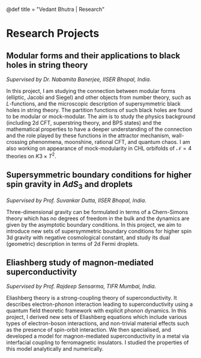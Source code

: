 @def title = "Vedant Bhutra | Research"


<!-- ------------------
      PROJECTS SECTION
     ------------------ -->

# Research Projects

## Modular forms and their applications to black holes in string theory

*Supervised by Dr. Nabamita Banerjee, IISER Bhopal, India*.

In this project, I am studying the connection between modular forms (elliptic, Jacobi and Siegel) and other objects from number theory, such as $L$-functions, and the microscopic description of supersymmetric black holes in string theory. The partition functions of such black holes are found to be modular or mock-modular. The aim is to study the physics background (including 2d CFT, superstring theory, and BPS states) and the mathematical properties to have a deeper understanding of the connection and the role played by these functions in the attractor mechanism, wall-crossing phenonmena, moonshine, rational CFT, and quantum chaos. I am also working on appearance of mock-modularity in CHL orbifolds of $\mathcal{N}=4$ theories on $K3 \times T^2$.

## Supersymmetric boundary conditions for higher spin gravity in $AdS_3$ and droplets

*Supervised by Prof. Suvankar Dutta, IISER Bhopal, India*.

Three-dimensional gravity can be formulated in terms of a Chern-Simons theory which has no degrees of freedom in the bulk and the dynamics are given by the asymptotic boundary conditions. In this project, we aim to introduce new sets of supersymmetric boundary conditions for higher spin 3d gravity with negative cosmological constant, and study its dual (geometric) description in terms of 2d Fermi droplets.

## Eliashberg study of magnon-mediated superconductivity

*Supervised by Prof. Rajdeep Sensarma, TIFR Mumbai, India*.

Eliashberg theory is a strong-coupling theory of superconductivity. It describes electron-phonon interaction leading to superconductivity using a quantum field theoretic framework with explicit phonon dynamics. In this project, I derived new sets of Eliashberg equations which include various types of electron-boson interactions, and non-trivial material effects such as the presence of spin-orbit interaction. We then specialised, and developed a model for magnon-mediated superconductivity in a metal via interfacial coupling to ferromagnetic insulators. I studied the properties of this model analytically and numerically.